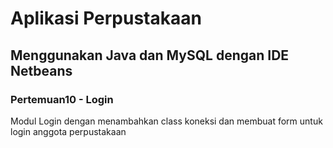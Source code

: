 # Aplikasi Perpustakaan
## Menggunakan Java dan MySQL dengan IDE Netbeans
### Pertemuan10 - Login
Modul Login dengan menambahkan class koneksi dan membuat form untuk login anggota perpustakaan
